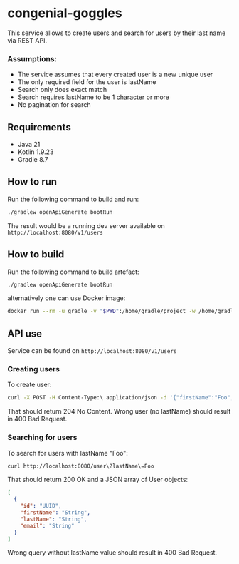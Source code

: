 # congenial-goggles
This service allows to create users and search for users by their last name via REST API. 

### Assumptions:
* The service assumes that every created user is a new unique user
* The only required field for the user is lastName
* Search only does exact match
* Search requires lastName to be 1 character or more
* No pagination for search

## Requirements
* Java 21
* Kotlin 1.9.23
* Gradle 8.7

## How to run
Run the following command to build and run:
```bash
./gradlew openApiGenerate bootRun
```

The result would be a running dev server available on `http://localhost:8080/v1/users`

## How to build
Run the following command to build artefact:
```bash
./gradlew openApiGenerate bootRun
```
alternatively one can use Docker image:
```bash
docker run --rm -u gradle -v "$PWD":/home/gradle/project -w /home/gradle/project gradle gradle openApiGenerate build  
```

## API use
Service can be found on `http://localhost:8080/v1/users`
### Creating users
To create user:
```bash
curl -X POST -H Content-Type:\ application/json -d '{"firstName":"Foo", "lastName":"Bar", "email":"foobar@gmail.com"}' http://localhost:8080/user   
```
That should return 204 No Content.
Wrong user (no lastName) should result in 400 Bad Request.
### Searching for users
To search for users with lastName "Foo":
```bash
curl http://localhost:8080/user\?lastName\=Foo      
```
That should return 200 OK and a JSON array of User objects:
```json
[
  {
    "id": "UUID",
    "firstName": "String",
    "lastName": "String",
    "email": "String"
  }
]
```
Wrong query without lastName value should result in 400 Bad Request.